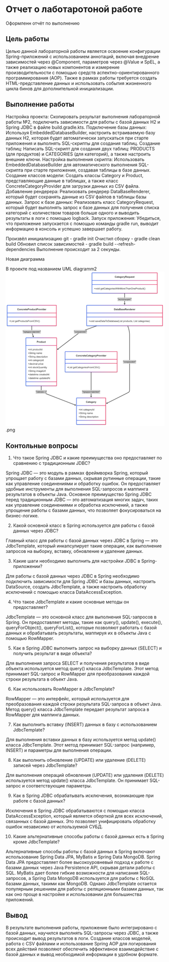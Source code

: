 # Отчет о лаботаротоной работе

Оформленн отчёт по выполнению

## Цель работы

Целью данной лабораторной работы является освоение конфигурации Spring-приложений с использованием аннотаций, включая внедрение зависимостей через @Component, параметров через @Value и SpEL, а также реализацию новых компонентов и измерение производительности с помощью средств аспектно-ориентированного программирования (AOP). Также в рамках работы требуется создать HTML-представление данных и использовать события жизненного цикла бинов для дополнительной инициализации.

## Выполнение работы

Настройка проекта: Скопировать результат выполнения лабораторной работы №2, подключить зависимости для работы с базой данных H2 и Spring JDBC в файле build.gradle.kts.
Подключение базы данных: Используя EmbeddedDatabaseBuilder, настроить встраиваемую базу данных H2, которая будет автоматически запускаться при старте приложения и выполнять SQL-скрипты для создания таблиц.
Создание таблиц: Написать SQL-скрипт для создания двух таблиц: PRODUCTS (для продуктов) и CATEGORIES (для категорий), а также настроить внешние ключи.
Настройка выполнения скрипта: Использовать EmbeddedDatabaseBuilder для автоматического выполнения SQL-скрипта при старте приложения, создавая таблицы в базе данных.
Создание классов модели: Создать классы Category и Product, представляющие данные в таблицах, а также класс ConcreteCategoryProvider для загрузки данных из CSV файла.
Добавление рендерера: Реализовать рендерер DataBaseRenderer, который будет сохранять данные из CSV файлов в таблицы базы данных.
Запрос к базе данных: Реализовать класс CategoryRequest, который будет выполнять запрос к базе данных для получения списка категорий с количеством товаров больше одного и выводить результаты в логи с помощью logback.
Запуск приложения: Убедиться, что приложение запускается с помощью команды gradle run, выводит информацию в консоль и успешно завершает работу.

Произвёл инициализацию git - gradle init
Очистил сборку - gradle clean build
Обновил список зависимостей - gradle build --refresh-dependencies
Выполнение происходит за 2 секунды.

Новая диаграмма

В проекте под названием UML diagramm2![alt text](<UML diagramm2.png>).png

## Контольные вопросы

1. Что такое Spring JDBC и какие преимущества оно предоставляет по сравнению с традиционным JDBC?

Spring JDBC — это модуль в рамках фреймворка Spring, который упрощает работу с базами данных, скрывая рутинные операции, такие как управление соединениями и обработку ошибок. Он предоставляет удобные инструменты для выполнения SQL-запросов и маппинга результатов в объекты Java. Основное преимущество Spring JDBC перед традиционным JDBC — это автоматизация многих задач, таких как управление соединениями и обработка исключений, а также упрощение работы с базами данных, что позволяет фокусироваться на бизнес-логике.

2. Какой основной класс в Spring используется для работы с базой данных через JDBC?

Главный класс для работы с базой данных через JDBC в Spring — это JdbcTemplate, который инкапсулирует такие операции, как выполнение запросов на выборку, вставку, обновление и удаление данных.

3. Какие шаги необходимо выполнить для настройки JDBC в Spring-приложении?

Для работы с базой данных через JDBC в Spring необходимо подключить зависимости для Spring JDBC и базы данных, настроить DataSource, создать JdbcTemplate, а также настроить обработку исключений с помощью класса DataAccessException.

4. Что такое JdbcTemplate и какие основные методы он предоставляет?

JdbcTemplate — это основной класс для выполнения SQL-запросов в Spring. Он предоставляет методы, такие как query(), update(), execute(), queryForObject(), queryForList(), которые позволяют работать с базой данных и обрабатывать результаты, маппируя их в объекты Java с помощью RowMapper.

5. Как в Spring JDBC выполнить запрос на выборку данных (SELECT) и получить результат в виде объекта?

Для выполнения запроса SELECT и получения результатов в виде объекта используется метод query() класса JdbcTemplate. Этот метод принимает SQL-запрос и RowMapper для преобразования каждой строки результата в объект Java.

6. Как использовать RowMapper в JdbcTemplate?

RowMapper — это интерфейс, который используется для преобразования каждой строки результата SQL-запроса в объект Java. Метод query() класса JdbcTemplate передает результат запроса в RowMapper для маппинга данных.

7. Как выполнить вставку (INSERT) данных в базу с использованием JdbcTemplate?

Для выполнения вставки данных в базу используется метод update() класса JdbcTemplate. Этот метод принимает SQL-запрос (например, INSERT) и параметры для выполнения операции.

8. Как выполнить обновление (UPDATE) или удаление (DELETE) записей через JdbcTemplate?

Для выполнения операций обновления (UPDATE) или удаления (DELETE) используется метод update() класса JdbcTemplate. Он принимает SQL-запрос и соответствующие параметры.

9. Как в Spring JDBC обрабатывать исключения, возникающие при работе с базой данных?

Исключения в Spring JDBC обрабатываются с помощью класса DataAccessException, который является оберткой для всех исключений, связанных с базой данных. Это позволяет унифицировать обработку ошибок независимо от используемой СУБД.

10. Какие альтернативные способы работы с базой данных есть в Spring кроме JdbcTemplate?

Альтернативные способы работы с базой данных в Spring включают использование Spring Data JPA, MyBatis и Spring Data MongoDB. Spring Data JPA предоставляет более высокоуровневый подход к работе с базами данных через Java Persistence API, скрывая детали работы с SQL. MyBatis дает более гибкие возможности для написания SQL-запросов, а Spring Data MongoDB используется для работы с NoSQL базами данных, такими как MongoDB. Однако JdbcTemplate остается популярным решением для работы с реляционными базами данных, так как оно проще в настройке и использовании для большинства приложений.

## Вывод

В результате выполнения работы, приложение было интегрировано с базой данных, научился выполнять SQL-запросы через JDBC, а также происходит вывод результатов в логи.
Создание классов моделей, работа с CSV файлами и использование Spring AOP для логирования всех действий позволяют обеспечить эффективное взаимодействие с базой данных и вывод необходимой информации в удобном формате.
